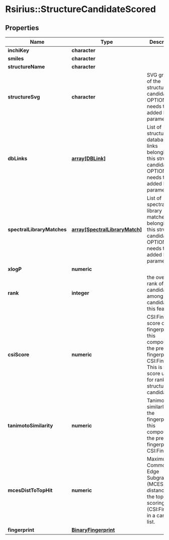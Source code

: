 # Rsirius::StructureCandidateScored


## Properties
Name | Type | Description | Notes
------------ | ------------- | ------------- | -------------
**inchiKey** | **character** |  | [optional] 
**smiles** | **character** |  | [optional] 
**structureName** | **character** |  | [optional] 
**structureSvg** | **character** | SVG graphics of the structure candidate  OPTIONAL: needs to be added by parameter | [optional] 
**dbLinks** | [**array[DBLink]**](DBLink.md) | List of structure database links belonging to this structure candidate  OPTIONAL: needs to be added by parameter | [optional] 
**spectralLibraryMatches** | [**array[SpectralLibraryMatch]**](SpectralLibraryMatch.md) | List of spectral library matches belonging to this structure candidate  OPTIONAL: needs to be added by parameter | [optional] 
**xlogP** | **numeric** |  | [optional] 
**rank** | **integer** | the overall rank of this candidate among all candidates of this feature | [optional] 
**csiScore** | **numeric** | CSI:FingerID score of the fingerprint of this compound to the predicted fingerprint of CSI:FingerID  This is the score used for ranking structure candidates | [optional] 
**tanimotoSimilarity** | **numeric** | Tanimoto similarly of the fingerprint of this compound to the predicted fingerprint of CSI:FingerID | [optional] 
**mcesDistToTopHit** | **numeric** | Maximum Common Edge Subgraph (MCES) distance to the top scoring hit (CSI:FingerID) in a candidate list. | [optional] 
**fingerprint** | [**BinaryFingerprint**](BinaryFingerprint.md) |  | [optional] 


